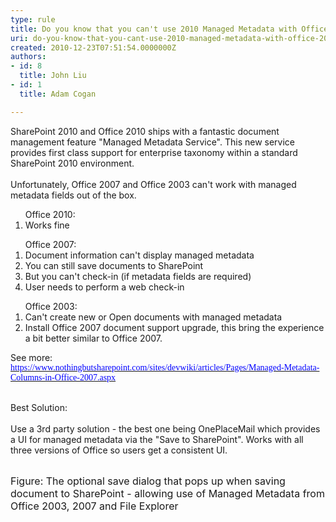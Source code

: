 ```yaml
---
type: rule
title: Do you know that you can't use 2010 Managed Metadata with Office 2007 out of the box?
uri: do-you-know-that-you-cant-use-2010-managed-metadata-with-office-2007-out-of-the-box
created: 2010-12-23T07:51:54.0000000Z
authors:
- id: 8
  title: John Liu
- id: 1
  title: Adam Cogan

---
```




<span class='intro'> SharePoint 2010 and Office 2010 ships with a fantastic document management feature &quot;Managed Metadata Service&quot;. This new service provides first class support for enterprise taxonomy within a standard SharePoint 2010 environment. <br>
<br>
Unfortunately, Office 2007 and Office 2003 can't work with managed metadata fields out of the box. <br>
 </span>


  <ol>Office 2010&#58;
    <li>Works fine </li>
</ol>
<ol>Office 2007&#58;
    <li>Document information can't display managed metadata </li>
    <li>You can still save documents to SharePoint </li>
    <li>But you can't check-in (if metadata fields are required) </li>
    <li>User needs to perform a web check-in </li>
</ol>
<ol>Office 2003&#58;
    <li>Can't create new or Open documents with managed metadata </li>
    <li>Install Office 2007 document support upgrade, this bring the experience a bit better similar to Office 2007. </li>
</ol>
See more&#58;&#160;<br>
<p style="margin&#58;0cm 0cm 0pt;"><span style="color&#58;black;"><a shape="rect" href="https&#58;//www.nothingbutsharepoint.com/sites/devwiki/articles/Pages/Managed-Metadata-Columns-in-Office-2007.aspx" target="_blank"><font color="#0000ff" face="Calibri">https&#58;//www.nothingbutsharepoint.com/sites/devwiki/articles/Pages/Managed-Metadata-Columns-in-Office-2007.aspx</font></a><br>
<br>
</span></p>
<p>Best Solution&#58;<br>
<br>
Use a 3rd party solution - the best one being OnePlaceMail which provides a UI for managed metadata via the &quot;Save to SharePoint&quot;. Works with all three versions of Office so users get a consistent UI. <br>
<br>
<img alt="" class="ms-rteCustom-ImageArea" src="/SoftwareDevelopment/RulesToBetterSharePoint/PublishingImages/OnePlaceMail.jpg" /></p>
<font class="ms-rteCustom-FigureNormal" size="+0">Figure&#58; The optional save dialog that pops up when saving document to SharePoint - allowing use of Managed Metadata from Office 2003, 2007 and File Explorer</font> 



